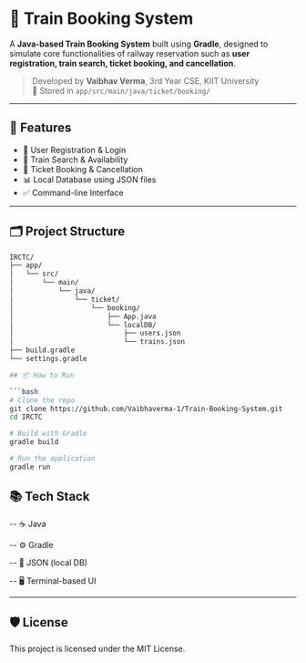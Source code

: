 # 🚆 Train Booking System

A **Java-based Train Booking System** built using **Gradle**, designed to simulate core functionalities of railway reservation such as **user registration, train search, ticket booking, and cancellation**.

> Developed by **Vaibhav Verma**, 3rd Year CSE, KIIT University  
> 📁 Stored in `app/src/main/java/ticket/booking/`

---

## 📌 Features

- 🧑 User Registration & Login
- 🚄 Train Search & Availability
- 🎫 Ticket Booking & Cancellation
- 📊 Local Database using JSON files
- ✅ Command-line Interface

---

## 🗂️ Project Structure

```bash
IRCTC/
├── app/
│   └── src/
│       └── main/
│           └── java/
│               └── ticket/
│                   └── booking/
│                       ├── App.java
│                       └── localDB/
│                           ├── users.json
│                           └── trains.json
├── build.gradle
└── settings.gradle

## 📦 How to Run

```bash
# Clone the repo
git clone https://github.com/Vaibhaverma-1/Train-Booking-System.git
cd IRCTC

# Build with Gradle
gradle build

# Run the application
gradle run

```

## 📚 Tech Stack

-- ☕ Java

-- ⚙️ Gradle

-- 📁 JSON (local DB)

-- 🖥️ Terminal-based UI

___
## 🛡️ License

This project is licensed under the MIT License.

